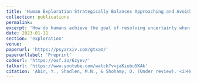 ```yaml
---
title: 'Human Exploration Strategically Balances Approaching and Avoiding Uncertainty'
collection: publications
permalink: 
excerpt: 'How do humans achieve the goal of resolving uncertainty when they explore their environment? We find that rather than always exploring the parts of their environment they are more uncertain about, individuals sometimes avoid learning about uncertain options. They do so when uncertainty is very high for all parts of the environment. We think the strategic balance between approaching and avoiding uncertainty helps humans manage their cognitive resources when faced with complex problems.'
date: 2023-01-11
section: 'exploration'
venue: 
paperurl: 'https://psyarxiv.com/gtxam/'
paperurllabel: 'Preprint'
codeurl: 'https://osf.io/6zyev/'
talkurl: 'https://www.youtube.com/watch?v=jaKiubu5KAk'
citation: 'Abir, Y., Shadlen, M.N., & Shohamy, D. (Under review). <i>Human Exploration Strategically Balances Approaching and Avoiding Uncertainty.</i>'
---
```

